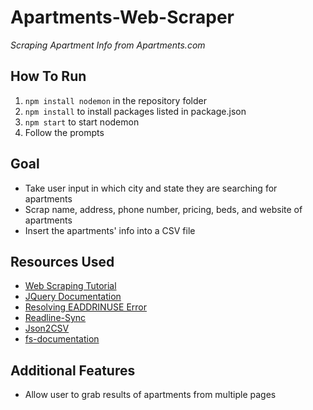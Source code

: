 # Apartments-Web-Scraper

*Scraping Apartment Info from Apartments.com*

## How To Run
1. `npm install nodemon` in the repository folder
2. `npm install` to install packages listed in package.json
3. `npm start` to start nodemon
4. Follow the prompts

## Goal
- Take user input in which city and state they are searching for apartments
- Scrap name, address, phone number, pricing, beds, and website of apartments
- Insert the apartments' info into a CSV file

## Resources Used
 - [Web Scraping Tutorial](https://youtu.be/-3lqUHeZs_0)
 - [JQuery Documentation](https://api.jquery.com/)
 - [Resolving EADDRINUSE Error](https://stackoverflow.com/questions/4075287/node-express-eaddrinuse-address-already-in-use-kill-server)
 - [Readline-Sync](https://www.npmjs.com/package/readline-sync)
 - [Json2CSV](https://www.npmjs.com/package/json2csv)
 - [fs-documentation](https://nodejs.org/api/fs.html)

## Additional Features
- Allow user to grab results of apartments from multiple pages